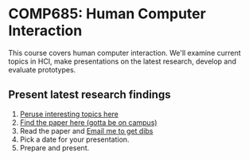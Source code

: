 COMP685: Human Computer Interaction
===================================

This course covers human computer interaction. We'll examine current topics in HCI, make presentations on the latest research, develop and evaluate prototypes.

Present latest research findings
--------------------------------

1. [Peruse interesting topics here](http://chi2013.acm.org/program/by-day/)
2. [Find the paper here (gotta be on campus)](http://dl.acm.org/)
3. Read the paper and [Email me to get dibs](lawrancej@wit.edu)
4. Pick a date for your presentation.
5. Prepare and present.
